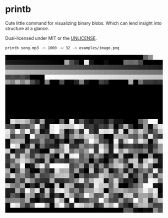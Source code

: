 # printb

Cute little command for visualizing binary blobs. Which can lend insight into
structure at a glance.

Dual-licensed under MIT or the [UNLICENSE](https://unlicense.org).

```sh
printb song.mp3 -n 1000 -w 32 -o examples/image.png
```

<p align="center">
  <img src="examples/image.png"/img>
</p>
